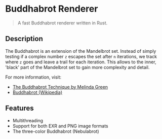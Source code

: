# Buddhabrot Renderer

> A fast Buddhabrot renderer written in Rust.

## Description

The Buddhabrot is an extension of the Mandelbrot set. 
Instead of simply testing if a complex number `z` escapes the set after `n` iterations, we track where `z` goes and leave a trail for each iteration. 
This allows to the inner, 'black' part of the Mandelbrot set to gain more complexity and detail.


For more information, visit:
- [The Buddhabrot Technique by Melinda Green](https://superliminal.com/fractals/bbrot/)
- [Buddhabrot (Wikipedia)](https://en.wikipedia.org/wiki/Buddhabrot)


## Features

- Multithreading
- Support for both EXR and PNG image formats
- The three-color Buddhabrot (Nebulabrot)
